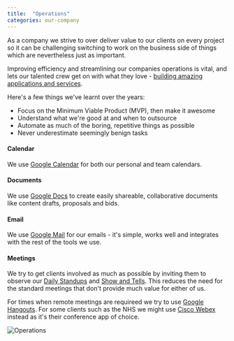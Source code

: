 ```yaml
---
title:  "Operations"
categories: our-company
---
```


As a company we strive to over deliver value to our clients on every project so it can be challenging switching to work on the business side of things which are nevertheless just as important.

Improving efficiency and streamlining our companies operations is vital, and lets our talented crew get on with what they love - [building amazing applications and services](http://vix.digital/our-work).

Here's a few things we've learnt over the years:
- Focus on the Minimum Viable Product (MVP), then make it awesome
- Understand what we're good at and when to outsource
- Automate as much of the boring, repetitive things as possible
- Never underestimate seemingly benign tasks

#### Calendar
We use [Google Calendar](https://calendar.google.com) for both our personal and team calendars.

#### Documents
We use [Google Docs](https://docs.google.com) to create easily shareable, collaborative documents like content drafts, proposals and bids.

#### Email
We use [Google Mail](https://mail.google.com) for our emails - it's simple, works well and integrates with the rest of the tools we use.

#### Meetings
We try to get clients involved as much as possible by inviting them to observe our [Daily Standups](https://vix.digital/playbook/daily-stand-ups/) and [Show and Tells](https://vix.digital/playbook/show-tell/). This reduces the need for the standard meetings that don't provide much value for either of us.

For times when remote meetings are requireed we try to use [Google Hangouts](https://hangouts.google.com/). For some clients such as the NHS we might use [Cisco Webex](https://www.webex.co.uk/) instead as it's their conference app of choice.

![Operations](https://image.ibb.co/eeWixk/IMG_2462.jpg)
